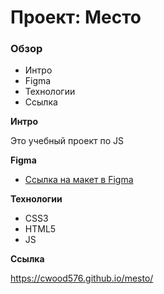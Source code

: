 # Проект: Место

### Обзор

* Интро
* Figma
* Технологии
* Ссылка

**Интро**

Это учебный проект по JS

**Figma**

* [Ссылка на макет в Figma](https://www.figma.com/file/2cn9N9jSkmxD84oJik7xL7/JavaScript.-Sprint-4?node-id=0%3A1)

**Технологии**
* CSS3
* HTML5
* JS

**Ссылка**

https://cwood576.github.io/mesto/

